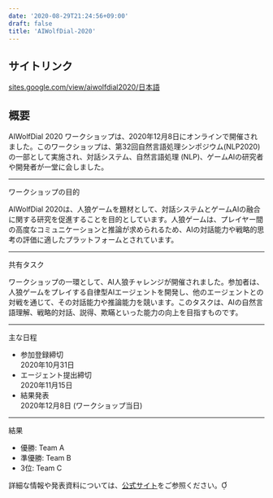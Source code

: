 ```yaml
---
date: '2020-08-29T21:24:56+09:00'
draft: false
title: 'AIWolfDial-2020'
---
```


## サイトリンク

[sites.google.com/view/aiwolfdial2020/日本語](https://sites.google.com/view/aiwolfdial2020/日本語)

## 概要

AIWolfDial 2020 ワークショップは、2020年12月8日にオンラインで開催されました。このワークショップは、第32回自然言語処理シンポジウム(NLP2020)の一部として実施され、対話システム、自然言語処理 (NLP)、ゲームAIの研究者や開発者が一堂に会しました。

---

ワークショップの目的

AIWolfDial 2020は、人狼ゲームを題材として、対話システムとゲームAIの融合に関する研究を促進することを目的としています。人狼ゲームは、プレイヤー間の高度なコミュニケーションと推論が求められるため、AIの対話能力や戦略的思考の評価に適したプラットフォームとされています。

---

共有タスク

ワークショップの一環として、AI人狼チャレンジが開催されました。参加者は、人狼ゲームをプレイする自律型AIエージェントを開発し、他のエージェントとの対戦を通じて、その対話能力や推論能力を競います。このタスクは、AIの自然言語理解、戦略的対話、説得、欺瞞といった能力の向上を目指すものです。

---

主な日程

- 参加登録締切 \
  2020年10月31日
- エージェント提出締切 \
  2020年11月15日
- 結果発表 \
  2020年12月8日 (ワークショップ当日)

---

結果

- 優勝: Team A
- 準優勝: Team B
- 3位: Team C

詳細な情報や発表資料については、[公式サイト](https://sites.google.com/view/aiwolfdial2020/日本語)をご参照ください。
